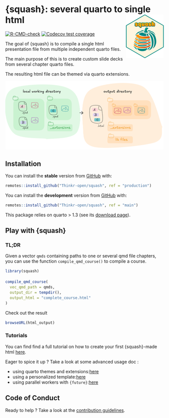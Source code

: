 
<!-- README.md is generated from README.Rmd. Please edit that file -->

# {squash}: several quarto to single html <img src="man/figures/logo.png" align="right" height="138" alt="" />

<!-- badges: start -->

[![R-CMD-check](https://github.com/ThinkR-open/squash/actions/workflows/R-CMD-check.yaml/badge.svg)](https://github.com/ThinkR-open/squash/actions/workflows/R-CMD-check.yaml)
[![Codecov test
coverage](https://codecov.io/gh/ThinkR-open/squash/graph/badge.svg)](https://app.codecov.io/gh/ThinkR-open/squash)
<!-- badges: end -->

The goal of {squash} is to compile a single html presentation file from
multiple independent quarto files.

The main purpose of this is to create custom slide decks from several
chapter quarto files.

The resulting html file can be themed via quarto extensions.

![](man/figures/simple_scheme.png)

## Installation

You can install the **stable** version from
[GitHub](https://github.com/Thinkr-open/squash) with:

``` r
remotes::install_github("Thinkr-open/squash", ref = "production")
```

You can install the **development** version from
[GitHub](https://github.com/Thinkr-open/squash) with:

``` r
remotes::install_github("Thinkr-open/squash", ref = "main")
```

This package relies on quarto \> 1.3 (see its [download
page](https://quarto.org/docs/download/)).

## Play with {squash}

### TL;DR

Given a vector `qmds` containing paths to one or several qmd file
chapters, you can use the function `compile_qmd_course()` to compile a
course.

``` r
library(squash)

compile_qmd_course(
  vec_qmd_path = qmds,
  output_dir = tempdir(),
  output_html = "complete_course.html"
)
```

Check out the result

``` r
browseURL(html_output)
```

### Tutorials

You can find find a full tutorial on how to create your first
{squash}-made html
[here](https://thinkr-open.github.io/squash/articles/simple-example-usage.html).

Eager to spice it up ? Take a look at some advanced usage doc :

- using quarto themes and
  extensions:[here](https://thinkr-open.github.io/squash/articles/advanced-usage-theme.html)
- using a personalized
  template:[here](https://thinkr-open.github.io/squash/articles/advanced-usage-template.html)
- using parallel workers with
  `{future}`:[here](https://thinkr-open.github.io/squash/articles/advanced-usage-future.html)

## Code of Conduct

Ready to help ? Take a look at the [contribution
guidelines](https://thinkr-open.github.io/squash/articles/dev-contribute.html).
